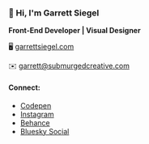 ### 👋 Hi, I'm Garrett Siegel

**Front-End Developer | Visual Designer**

🖥️ [garrettsiegel.com](https://garrettsiegel.com)

✉️ garrett@submurgedcreative.com

#### Connect:
- [Codepen](https://codepen.io/garrettsiegel/pens/public)
- [Instagram](https://instagram.com/garrett_siegel_)
- [Behance](https://www.behance.net/gsiegel)
- [Bluesky Social](https://bsky.app/profile/gsiegel.bsky.social)
